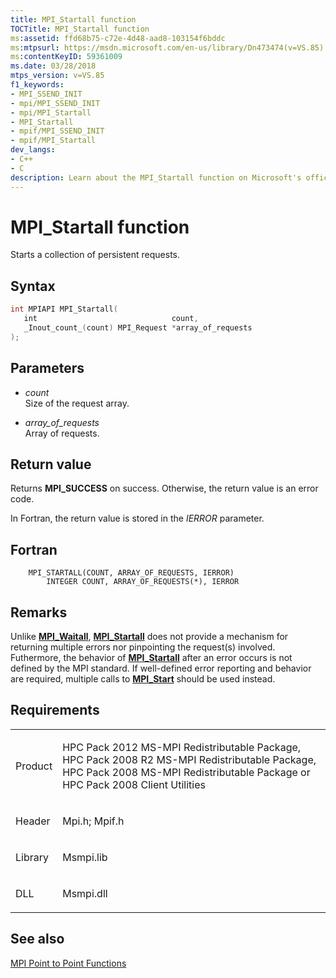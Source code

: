 ```yaml
---
title: MPI_Startall function
TOCTitle: MPI_Startall function
ms:assetid: ffd68b75-c72e-4d48-aad8-103154f6bddc
ms:mtpsurl: https://msdn.microsoft.com/en-us/library/Dn473474(v=VS.85)
ms:contentKeyID: 59361009
ms.date: 03/28/2018
mtps_version: v=VS.85
f1_keywords:
- MPI_SSEND_INIT
- mpi/MPI_SSEND_INIT
- mpi/MPI_Startall
- MPI_Startall
- mpif/MPI_SSEND_INIT
- mpif/MPI_Startall
dev_langs:
- C++
- C
description: Learn about the MPI_Startall function on Microsoft's official site. Understand its syntax, parameters, return values, and usage considerations.
---
```


# MPI\_Startall function

Starts a collection of persistent requests.

## Syntax

``` c++
int MPIAPI MPI_Startall(
   int                              count,
   _Inout_count_(count) MPI_Request *array_of_requests
);
```

## Parameters

  - *count*  
    Size of the request array.

  - *array\_of\_requests*  
    Array of requests.

## Return value

Returns **MPI\_SUCCESS** on success. Otherwise, the return value is an error code.

In Fortran, the return value is stored in the *IERROR* parameter.

## Fortran

``` FORTRAN
    MPI_STARTALL(COUNT, ARRAY_OF_REQUESTS, IERROR)
        INTEGER COUNT, ARRAY_OF_REQUESTS(*), IERROR
```

## Remarks

Unlike [**MPI\_Waitall**](mpi-waitall-function.md), [**MPI\_Startall**](mpi-startall-function.md) does not provide a mechanism for returning multiple errors nor pinpointing the request(s) involved. Futhermore, the behavior of [**MPI\_Startall**](mpi-startall-function.md) after an error occurs is not defined by the MPI standard.  If well-defined error reporting and behavior are required, multiple calls to [**MPI\_Start**](mpi-start-function.md) should be used instead.

## Requirements

<table>
<colgroup>
<col/>
<col/>
</colgroup>
<tbody>
<tr class="odd">
<td><p>Product</p></td>
<td><p>HPC Pack 2012 MS-MPI Redistributable Package, HPC Pack 2008 R2 MS-MPI Redistributable Package, HPC Pack 2008 MS-MPI Redistributable Package or HPC Pack 2008 Client Utilities</p></td>
</tr>
<tr class="even">
<td><p>Header</p></td>
<td>Mpi.h;
Mpif.h</td>
</tr>
<tr class="odd">
<td><p>Library</p></td>
<td>Msmpi.lib</td>
</tr>
<tr class="even">
<td><p>DLL</p></td>
<td>Msmpi.dll</td>
</tr>
</tbody>
</table>


## See also

[MPI Point to Point Functions](mpi-point-to-point-functions.md)


